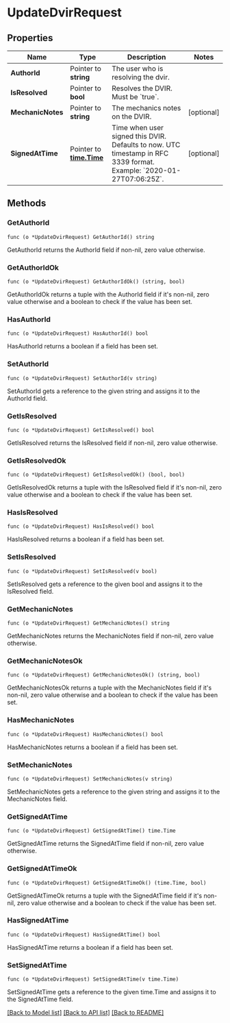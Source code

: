 # UpdateDvirRequest

## Properties

Name | Type | Description | Notes
------------ | ------------- | ------------- | -------------
**AuthorId** | Pointer to **string** | The user who is resolving the dvir. | 
**IsResolved** | Pointer to **bool** | Resolves the DVIR. Must be &#x60;true&#x60;. | 
**MechanicNotes** | Pointer to **string** | The mechanics notes on the DVIR. | [optional] 
**SignedAtTime** | Pointer to [**time.Time**](time.Time.md) | Time when user signed this DVIR. Defaults to now. UTC timestamp in RFC 3339 format. Example: &#x60;2020-01-27T07:06:25Z&#x60;. | [optional] 

## Methods

### GetAuthorId

`func (o *UpdateDvirRequest) GetAuthorId() string`

GetAuthorId returns the AuthorId field if non-nil, zero value otherwise.

### GetAuthorIdOk

`func (o *UpdateDvirRequest) GetAuthorIdOk() (string, bool)`

GetAuthorIdOk returns a tuple with the AuthorId field if it's non-nil, zero value otherwise
and a boolean to check if the value has been set.

### HasAuthorId

`func (o *UpdateDvirRequest) HasAuthorId() bool`

HasAuthorId returns a boolean if a field has been set.

### SetAuthorId

`func (o *UpdateDvirRequest) SetAuthorId(v string)`

SetAuthorId gets a reference to the given string and assigns it to the AuthorId field.

### GetIsResolved

`func (o *UpdateDvirRequest) GetIsResolved() bool`

GetIsResolved returns the IsResolved field if non-nil, zero value otherwise.

### GetIsResolvedOk

`func (o *UpdateDvirRequest) GetIsResolvedOk() (bool, bool)`

GetIsResolvedOk returns a tuple with the IsResolved field if it's non-nil, zero value otherwise
and a boolean to check if the value has been set.

### HasIsResolved

`func (o *UpdateDvirRequest) HasIsResolved() bool`

HasIsResolved returns a boolean if a field has been set.

### SetIsResolved

`func (o *UpdateDvirRequest) SetIsResolved(v bool)`

SetIsResolved gets a reference to the given bool and assigns it to the IsResolved field.

### GetMechanicNotes

`func (o *UpdateDvirRequest) GetMechanicNotes() string`

GetMechanicNotes returns the MechanicNotes field if non-nil, zero value otherwise.

### GetMechanicNotesOk

`func (o *UpdateDvirRequest) GetMechanicNotesOk() (string, bool)`

GetMechanicNotesOk returns a tuple with the MechanicNotes field if it's non-nil, zero value otherwise
and a boolean to check if the value has been set.

### HasMechanicNotes

`func (o *UpdateDvirRequest) HasMechanicNotes() bool`

HasMechanicNotes returns a boolean if a field has been set.

### SetMechanicNotes

`func (o *UpdateDvirRequest) SetMechanicNotes(v string)`

SetMechanicNotes gets a reference to the given string and assigns it to the MechanicNotes field.

### GetSignedAtTime

`func (o *UpdateDvirRequest) GetSignedAtTime() time.Time`

GetSignedAtTime returns the SignedAtTime field if non-nil, zero value otherwise.

### GetSignedAtTimeOk

`func (o *UpdateDvirRequest) GetSignedAtTimeOk() (time.Time, bool)`

GetSignedAtTimeOk returns a tuple with the SignedAtTime field if it's non-nil, zero value otherwise
and a boolean to check if the value has been set.

### HasSignedAtTime

`func (o *UpdateDvirRequest) HasSignedAtTime() bool`

HasSignedAtTime returns a boolean if a field has been set.

### SetSignedAtTime

`func (o *UpdateDvirRequest) SetSignedAtTime(v time.Time)`

SetSignedAtTime gets a reference to the given time.Time and assigns it to the SignedAtTime field.


[[Back to Model list]](../README.md#documentation-for-models) [[Back to API list]](../README.md#documentation-for-api-endpoints) [[Back to README]](../README.md)


